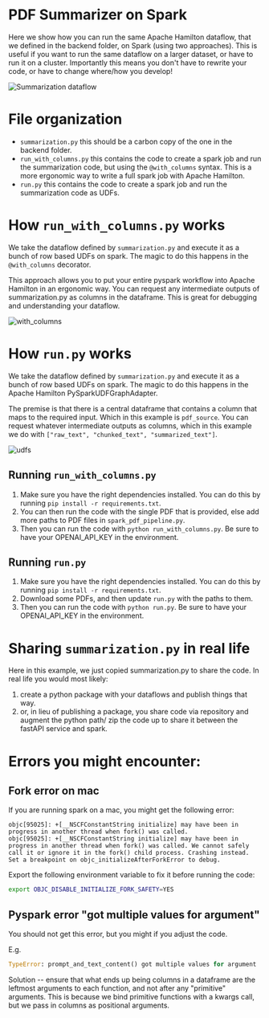 # PDF Summarizer on Spark

Here we show how you can run the same Apache Hamilton dataflow, that we defined in the backend
folder, on Spark (using two approaches). This is useful if you want to run the same dataflow
on a larger dataset, or have to run it on a cluster. Importantly this means you don't have
to rewrite your code, or have to change where/how you develop!

![Summarization dataflow](spark_summarization.png)

# File organization
 - `summarization.py` this should be a carbon copy of the one in the backend folder.
 - `run_with_columns.py` this contains the code to create a spark job and run the summarization code, but
using the `@with_columns` syntax. This is a more ergonomic way to write a full spark job with Apache Hamilton.
 - `run.py` this contains the code to create a spark job and run the summarization code as UDFs.

# How `run_with_columns.py` works
We take the dataflow defined by `summarization.py` and execute it as a bunch
of row based UDFs on spark. The magic to do this happens in the `@with_columns` decorator.

This approach allows you to put your entire pyspark workflow into Apache Hamilton in an ergonomic way.
You can request any intermediate outputs of summarization.py as columns in the dataframe.
This is great for debugging and understanding your dataflow.

![with_columns](spark_with_columns_summarization.png)

# How `run.py` works
We take the dataflow defined by `summarization.py` and execute it as a bunch
of row based UDFs on spark. The magic to do this happens in the Apache Hamilton PySparkUDFGraphAdapter.

The premise is that there is a central dataframe
that contains a column that maps to the required input. Which in this example
is `pdf_source`. You can request whatever intermediate outputs as columns, which
in this example we do with `["raw_text", "chunked_text", "summarized_text"]`.

![udfs](spark_with_columns_summarization.png)

## Running `run_with_columns.py`

1. Make sure you have the right dependencies installed. You can do this by running
`pip install -r requirements.txt`.
2. You can then run the code with the single PDF that is provided, else add more paths to
PDF files in `spark_pdf_pipeline.py`.
3. Then you can run the code with `python run_with_columns.py`. Be sure to have your OPENAI_API_KEY in the
environment.

## Running `run.py`

1. Make sure you have the right dependencies installed. You can do this by running
`pip install -r requirements.txt`.
2. Download some PDFs, and then update `run.py` with the paths to them.
3. Then you can run the code with `python run.py`. Be sure to have your OPENAI_API_KEY in the
environment.

# Sharing `summarization.py` in real life
Here in this example, we just copied summarization.py to share the code. In real life
you would most likely:

1. create a python package with your dataflows and publish things that way.
2. or, in lieu of publishing a package, you share code via repository and augment the python path/
zip the code up to share it between the fastAPI service and spark.




# Errors you might encounter:
## Fork error on mac
If you are running spark on a mac, you might get the following error:

```
objc[95025]: +[__NSCFConstantString initialize] may have been in progress in another thread when fork() was called.
objc[95025]: +[__NSCFConstantString initialize] may have been in progress in another thread when fork() was called. We cannot safely call it or ignore it in the fork() child process. Crashing instead. Set a breakpoint on objc_initializeAfterForkError to debug.
```
Export the following environment variable to fix it before running the code:

```bash
export OBJC_DISABLE_INITIALIZE_FORK_SAFETY=YES
```

## Pyspark error "got multiple values for argument"
You should not get this error, but you might if you adjust the code.

E.g.
```python
TypeError: prompt_and_text_content() got multiple values for argument 'summarize_text_from_summaries_prompt'
```
Solution -- ensure that what ends up being columns in a dataframe are the leftmost
arguments to each function, and not after any "primitive" arguments. This is because we
bind primitive functions with a kwargs call, but we pass in columns as positional arguments.
